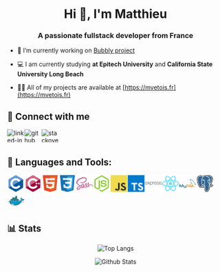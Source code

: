 <h1 align="center">Hi 👋, I'm Matthieu</h1>
<h3 align="center">A passionate fullstack developer from France</h3>

- 🔭 I’m currently working on [Bubbly project](https://bubbly-meet.com)

- 💻 I am currently studying **at Epitech University** and **California State University Long Beach**

- 👨‍💻 All of my projects are available at [https://mvetois.fr](https://mvetois.fr)

## 🔗 Connect with me
[<img align="left" alt="linked-in" src="https://raw.githubusercontent.com/rahuldkjain/github-profile-readme-generator/master/src/images/icons/Social/linked-in-alt.svg" height="30" width="40" />](https://www.linkedin.com/in/matthieu-vetois)
[<img align="left" alt="github" src="https://raw.githubusercontent.com/rahuldkjain/github-profile-readme-generator/master/src/images/icons/Social/github.svg" height="30" width="40" />](https://github.com/mvetois)
[<img align="left" alt="stackoverflow" src="https://raw.githubusercontent.com/rahuldkjain/github-profile-readme-generator/master/src/images/icons/Social/stack-overflow.svg" height="30" width="40" />](https://stackoverflow.com/users/14671536)

<br>
<br clear="left">

## 💼 Languages and Tools:

<img align="left" alt="C" src="https://raw.githubusercontent.com/devicons/devicon/master/icons/c/c-original.svg" width="40" height="40" />
<img align="left" alt="C++" src="https://raw.githubusercontent.com/devicons/devicon/master/icons/cplusplus/cplusplus-original.svg" width="40" height="40" />
<img align="left" alt="HTML" src="https://raw.githubusercontent.com/devicons/devicon/master/icons/html5/html5-original.svg" width="40" height="40" />
<img align="left" alt="CSS" src="https://raw.githubusercontent.com/devicons/devicon/master/icons/css3/css3-original.svg" width="40" height="40" />
<img align="left" alt="SASS" src="https://raw.githubusercontent.com/devicons/devicon/master/icons/sass/sass-original.svg" width="40" height="40" />
<img align="left" alt="NodeJS" src="https://raw.githubusercontent.com/devicons/devicon/master/icons/nodejs/nodejs-original.svg" width="40" height="40" />
<img align="left" alt="JavaScript" src="https://raw.githubusercontent.com/devicons/devicon/master/icons/javascript/javascript-original.svg" width="40" height="40" />
<img align="left" alt="TypeScript" src="https://raw.githubusercontent.com/devicons/devicon/master/icons/typescript/typescript-original.svg" width="40" height="40" />
<img align="left" alt="Express" src="https://raw.githubusercontent.com/devicons/devicon/master/icons/express/express-original-wordmark.svg" width="40" height="40" />
<img align="left" alt="React" src="https://raw.githubusercontent.com/devicons/devicon/master/icons/react/react-original.svg" width="40" height="40" />
<img align="left" alt="MySQL" src="https://raw.githubusercontent.com/devicons/devicon/master/icons/mysql/mysql-original-wordmark.svg" width="40" height="40" />
<img align="left" alt="PostgreSQL" src="https://raw.githubusercontent.com/devicons/devicon/master/icons/postgresql/postgresql-original.svg" width="40" height="40" />
<img align="left" alt="Docker" src="https://raw.githubusercontent.com/devicons/devicon/master/icons/docker/docker-original.svg" width="40" height="40" />

<br>
<br clear="left">

## 📊 Stats

<div align="center">
  
 ![Top Langs](https://github-readme-stats.vercel.app/api/top-langs/?username=mvetois&theme=dark&layout=compact)
  
 ![Github Stats](https://github-readme-stats.vercel.app/api?username=mvetois&theme=dark&include_all_commits=true&count_private=true&show_icons=true&hide=prs)
  
</div>
